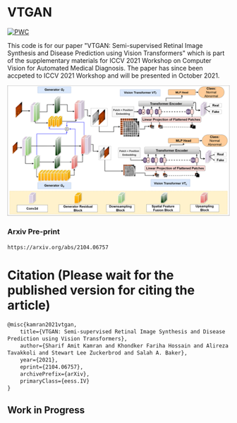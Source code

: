 # VTGAN

[![PWC](https://img.shields.io/endpoint.svg?url=https://paperswithcode.com/badge/vtgan-semi-supervised-retinal-image-synthesis/fundus-to-angiography-generation-on-fundus)](https://paperswithcode.com/sota/fundus-to-angiography-generation-on-fundus?p=vtgan-semi-supervised-retinal-image-synthesis)

This code is for our paper "VTGAN: Semi-supervised Retinal Image Synthesis and Disease Prediction using Vision Transformers" which is part of the supplementary materials for ICCV 2021 Workshop on Computer Vision for Automated Medical Diagnosis. The paper has since been accpeted to ICCV 2021 Workshop and will be presented in October 2021.

![](Fig1.png)


### Arxiv Pre-print
```
https://arxiv.org/abs/2104.06757
```
# Citation (Please wait for the published version for citing the article)
```
@misc{kamran2021vtgan,
    title={VTGAN: Semi-supervised Retinal Image Synthesis and Disease Prediction using Vision Transformers},
    author={Sharif Amit Kamran and Khondker Fariha Hossain and Alireza Tavakkoli and Stewart Lee Zuckerbrod and Salah A. Baker},
    year={2021},
    eprint={2104.06757},
    archivePrefix={arXiv},
    primaryClass={eess.IV}
}
```

## Work in Progress
